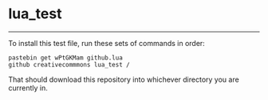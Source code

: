# lua_test

---

To install this test file, run these sets of commands in order:
```shell
pastebin get wPtGKMam github.lua
github creativecommmons lua_test /
```

That should download this repository into whichever directory you are currently in.
